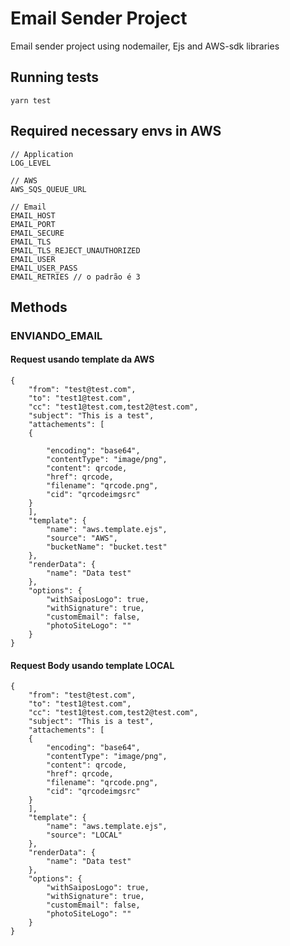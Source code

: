# Email Sender Project
Email sender project using nodemailer, Ejs and AWS-sdk libraries

## Running tests         
    yarn test

## Required necessary envs in AWS
    // Application
    LOG_LEVEL
    
    // AWS
    AWS_SQS_QUEUE_URL
    
    // Email
    EMAIL_HOST
    EMAIL_PORT
    EMAIL_SECURE
    EMAIL_TLS
    EMAIL_TLS_REJECT_UNAUTHORIZED
    EMAIL_USER
    EMAIL_USER_PASS
    EMAIL_RETRIES // o padrão é 3
    
## Methods
### ENVIANDO_EMAIL
#### Request usando template da AWS
    {
        "from": "test@test.com",
        "to": "test1@test.com",
        "cc": "test1@test.com,test2@test.com",
        "subject": "This is a test",
        "attachements": [
        {
        
            "encoding": "base64",
            "contentType": "image/png",
            "content": qrcode,
            "href": qrcode,
            "filename": "qrcode.png",
            "cid": "qrcodeimgsrc"
        }
        ],
        "template": {
            "name": "aws.template.ejs",
            "source": "AWS",
            "bucketName": "bucket.test"
        },
        "renderData": {
            "name": "Data test"
        },
        "options": {
            "withSaiposLogo": true,
            "withSignature": true,
            "customEmail": false,
            "photoSiteLogo": ""
        }
    }
    
#### Request Body usando template LOCAL
    {
        "from": "test@test.com",
        "to": "test1@test.com",
        "cc": "test1@test.com,test2@test.com",
        "subject": "This is a test",
        "attachements": [
        {
            "encoding": "base64",
            "contentType": "image/png",
            "content": qrcode,
            "href": qrcode,
            "filename": "qrcode.png",
            "cid": "qrcodeimgsrc"
        }
        ],
        "template": {
            "name": "aws.template.ejs",
            "source": "LOCAL"
        },
        "renderData": {
            "name": "Data test"
        },
        "options": {
            "withSaiposLogo": true,
            "withSignature": true,
            "customEmail": false,
            "photoSiteLogo": ""
        }
    }
